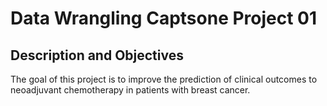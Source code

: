 # Data Wrangling Captsone Project 01

## Description and Objectives
The goal of this project is to improve the prediction of clinical outcomes to neoadjuvant chemotherapy in patients with breast cancer.
